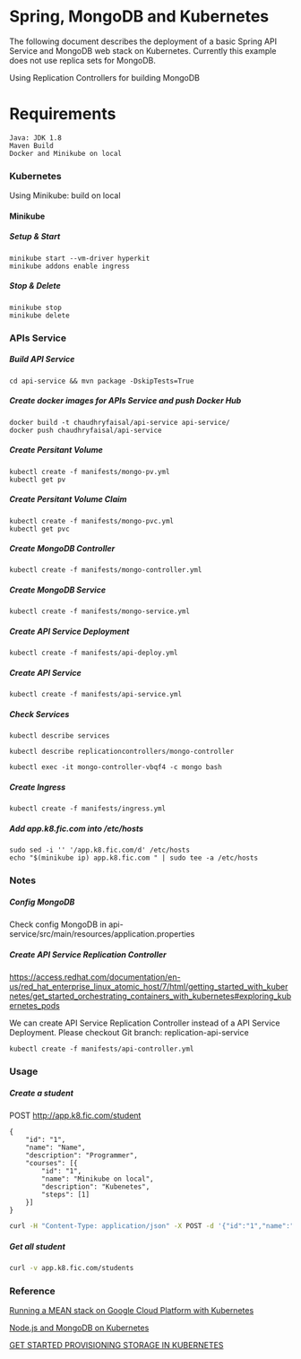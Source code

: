 # Spring, MongoDB and Kubernetes
The following document describes the deployment of a basic Spring API Service and MongoDB web stack on Kubernetes. Currently this example does not use replica sets for MongoDB.

Using Replication Controllers for building MongoDB

# Requirements
    Java: JDK 1.8
    Maven Build
    Docker and Minikube on local

### Kubernetes
Using Minikube: build on local

#### Minikube
##### Setup & Start
```
minikube start --vm-driver hyperkit
minikube addons enable ingress
```

##### Stop & Delete
```
minikube stop
minikube delete
```

### APIs Service
##### Build API Service
```
cd api-service && mvn package -DskipTests=True
```

##### Create docker images for APIs Service and push Docker Hub
```
docker build -t chaudhryfaisal/api-service api-service/
docker push chaudhryfaisal/api-service
```

##### Create Persitant Volume
```
kubectl create -f manifests/mongo-pv.yml
kubectl get pv
```

##### Create Persitant Volume Claim
```
kubectl create -f manifests/mongo-pvc.yml
kubectl get pvc
```

##### Create MongoDB Controller
```
kubectl create -f manifests/mongo-controller.yml
```

##### Create MongoDB Service
```
kubectl create -f manifests/mongo-service.yml
```

##### Create API Service Deployment
```
kubectl create -f manifests/api-deploy.yml
```

##### Create API Service
```
kubectl create -f manifests/api-service.yml
```

##### Check Services
```
kubectl describe services
```

```
kubectl describe replicationcontrollers/mongo-controller
```

```
kubectl exec -it mongo-controller-vbqf4 -c mongo bash
```

##### Create Ingress
```
kubectl create -f manifests/ingress.yml
```

##### Add app.k8.fic.com into /etc/hosts
```
sudo sed -i '' '/app.k8.fic.com/d' /etc/hosts
echo "$(minikube ip) app.k8.fic.com " | sudo tee -a /etc/hosts
```

### Notes
##### Config MongoDB
Check config MongoDB in api-service/src/main/resources/application.properties

##### Create API Service Replication Controller
https://access.redhat.com/documentation/en-us/red_hat_enterprise_linux_atomic_host/7/html/getting_started_with_kubernetes/get_started_orchestrating_containers_with_kubernetes#exploring_kubernetes_pods

We can create API Service Replication Controller instead of a API Service Deployment.
Please checkout Git branch: replication-api-service

```
kubectl create -f manifests/api-controller.yml
```

### Usage
##### Create a student

POST http://app.k8.fic.com/student
```
{
	"id": "1",
	"name": "Name",
	"description": "Programmer",
	"courses": [{
		"id": "1",
		"name": "Minikube on local",
		"description": "Kubenetes",
		"steps": [1]
	}]
}
```
```bash
curl -H "Content-Type: application/json" -X POST -d '{"id":"1","name":"Name","description":"Programmer","courses":[{"id":"1","name":"Minikube on local","description":"Kubenetes","steps":[1]}]}' http://app.k8.fic.com/student

```

##### Get all student
```bash
curl -v app.k8.fic.com/students
```

### Reference
[Running a MEAN stack on Google Cloud Platform with Kubernetes](https://medium.com/google-cloud/running-a-mean-stack-on-google-cloud-platform-with-kubernetes-149ca81c2b5d)

[Node.js and MongoDB on Kubernetes](https://github.com/kubernetes/examples/tree/master/staging/nodesjs-mongodb)

[GET STARTED PROVISIONING STORAGE IN KUBERNETES](https://access.redhat.com/documentation/en-us/red_hat_enterprise_linux_atomic_host/7/html/getting_started_with_kubernetes/get_started_provisioning_storage_in_kubernetes)
